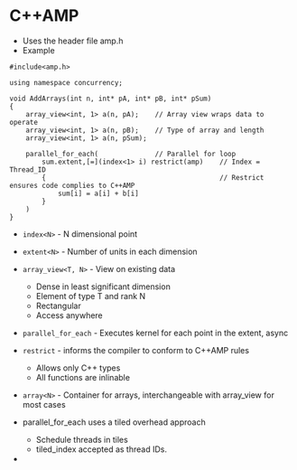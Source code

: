 # C++AMP

- Uses the header file amp.h
- Example

```
#include<amp.h>

using namespace concurrency;

void AddArrays(int n, int* pA, int* pB, int* pSum)
{
    array_view<int, 1> a(n, pA);    // Array view wraps data to operate
    array_view<int, 1> a(n, pB);    // Type of array and length
    array_view<int, 1> a(n, pSum);

    parallel_for_each(              // Parallel for loop
        sum.extent,[=](index<1> i) restrict(amp)    // Index = Thread_ID
        {                                           // Restrict ensures code complies to C++AMP
            sum[i] = a[i] + b[i]
        }
    )
}
```

- `index<N>` - N dimensional point
- `extent<N>` - Number of units in each dimension
- `array_view<T, N>` - View on existing data
  - Dense in least significant dimension
  - Element of type T and rank N
  - Rectangular
  - Access anywhere
- `parallel_for_each` - Executes kernel for each point in the extent, async
- `restrict` - informs the compiler to conform to C++AMP rules
  - Allows only C++ types
  - All functions are inlinable
- `array<N>` - Container for arrays, interchangeable with array_view for most cases

- parallel_for_each uses a tiled overhead approach
  - Schedule threads in tiles
  - tiled_index accepted as thread IDs.
- 